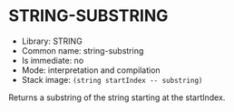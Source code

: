 # STRING-SUBSTRING

- Library: STRING
- Common name: string-substring
- Is immediate: no
- Mode: interpretation and compilation
- Stack image: `(string startIndex -- substring)`

Returns a substring of the string starting at the startIndex.
